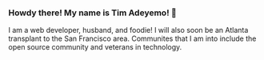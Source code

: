 ### Howdy there! My name is Tim Adeyemo! 👋

I am a web developer, husband, and foodie! I will also soon be an Atlanta transplant to the San Francisco area. Communites that I am into include the open source community and veterans in technology.

<!--
**TimAdeyemo/TimAdeyemo** is a ✨ _special_ ✨ repository because its `README.md` (this file) appears on your GitHub profile.

Here are some ideas to get you started:

- 🔭 I’m currently working on ...
- 🌱 I’m currently learning ...
- 👯 I’m looking to collaborate on ...
- 🤔 I’m looking for help with ...
- 💬 Ask me about ...
- 📫 How to reach me: ...
- 😄 Pronouns: ...
- ⚡ Fun fact: ...
-->
